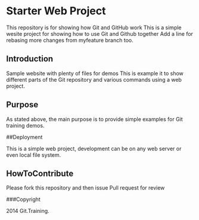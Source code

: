 # Starter Web Project

This repository is for showing how Git and GitHub work
This is a simple wesite project for showing how to use Git and Github together
Add a line for rebasing
more changes from myfeature branch too.

## Introduction

Sample website with plenty of files for demos
This is example it to show different parts of the Git repository and various commands using a web project.

## Purpose

As stated above, the main purpose is to provide simple examples for Git training demos.

##Deployment

This is a simple web project, development can be on any web server or even local file system.

## HowToContribute

Please fork this repository and then issue Pull request for review

###Copyright

2014 Git.Training.